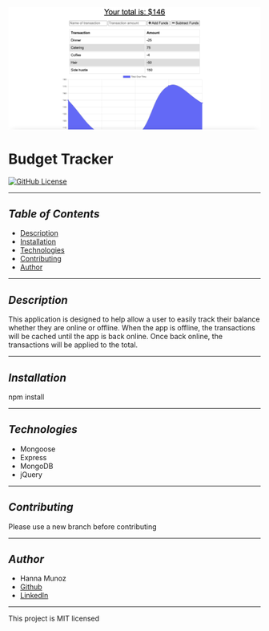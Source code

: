 ![Budget-Tracker](./public/icons/screenshot.png)


# Budget Tracker
[![GitHub License](https://img.shields.io/badge/License-MIT-blue)](https://opensource.org/licenses/MIT)

---------------

## *Table of Contents*
- [Description](#description)
- [Installation](#installation)
- [Technologies](#technologies)
- [Contributing](#contributing)
- [Author](#author)

---------------

## *Description*
This application is designed to help allow a user to easily track their balance whether they are online or offline. When the app is offline, the transactions will be cached until the app is back online. Once back online, the transactions will be applied to the total.

---------------

## *Installation*
npm install

---------------

## *Technologies*
- Mongoose
- Express
- MongoDB
- jQuery

---------------

## *Contributing*
Please use a new branch before contributing

---------------

## *Author*
- Hanna Munoz
- [Github](https://github.com/hannamunoz)
- [LinkedIn](https://www.linkedin.com/in/hanna-munoz-179993b2/)

---------------

This project is MIT licensed